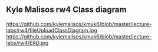 ## Kyle Malisos rw4 Class diagram

https://github.com/kylemalisos/kmvk6/blob/master/lecture-labs/rw4/fileUploadClassDiagram.jpg
https://github.com/kylemalisos/kmvk6/blob/master/lecture-labs/rw4/ERD.jpg